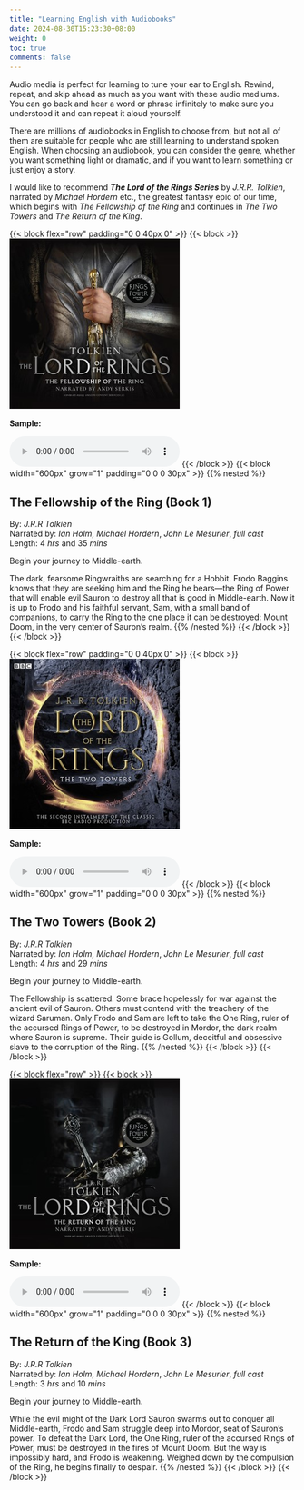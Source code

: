 ```yaml
---
title: "Learning English with Audiobooks"
date: 2024-08-30T15:23:30+08:00
weight: 0
toc: true
comments: false
---
```


Audio media is perfect for learning to tune your ear to English. Rewind, repeat, and skip ahead as much as you want with these audio mediums. You can go back and hear a word or phrase infinitely to make sure you understood it and can repeat it aloud yourself.

<!--more-->

There are millions of audiobooks in English to choose from, but not all of them are suitable for people who are still learning to understand spoken English. When choosing an audiobook, you can consider the genre, whether you want something light or dramatic, and if you want to learn something or just enjoy a story.

I would like to recommend ***The Lord of the Rings Series*** by *J.R.R. Tolkien*, narrated by *Michael Hordern* etc., the greatest fantasy epic of our time, which begins with *The Fellowship of the Ring* and continues in *The Two Towers* and *The Return of the King*.

{{< block flex="row" padding="0 0 40px 0" >}}
  {{< block >}}
    <img src="the-fellowship-of-the-ring.jpg" width="300px">
    <p><strong>Sample:</strong></p >
    <audio controls src="https://samples.audible.com/rt/bbcw/001746/rt_bbcw_001746_sample.mp3"></audio>
  {{< /block >}}
  {{< block width="600px" grow="1" padding="0 0 0 30px" >}}
    {{% nested %}}
## The Fellowship of the Ring (Book 1)

By: *J.R.R Tolkien*  
Narrated by: *Ian Holm*, *Michael Hordern*, *John Le Mesurier*, *full cast*  
Length: 4 *hrs* and 35 *mins*

Begin your journey to Middle-earth.

The dark, fearsome Ringwraiths are searching for a Hobbit. Frodo Baggins knows that they are seeking him and the Ring he bears—the Ring of Power that will enable evil Sauron to destroy all that is good in Middle-earth. Now it is up to Frodo and his faithful servant, Sam, with a small band of companions, to carry the Ring to the one place it can be destroyed: Mount Doom, in the very center of Sauron’s realm.
    {{% /nested %}}
  {{< /block >}}
{{< /block >}}

{{< block flex="row" padding="0 0 40px 0" >}}
  {{< block >}}
    <img src="the-two-towers.jpg" width="300px">
    <p><strong>Sample:</strong></p >
    <audio controls src="https://samples.audible.com/rt/bbcw/001747/rt_bbcw_001747_sample.mp3"></audio>
  {{< /block >}}
  {{< block width="600px" grow="1" padding="0 0 0 30px" >}}
    {{% nested %}}
## The Two Towers (Book 2)

By: *J.R.R Tolkien*  
Narrated by: *Ian Holm*, *Michael Hordern*, *John Le Mesurier*, *full cast*  
Length: 4 *hrs* and 29 *mins*

Begin your journey to Middle-earth.

The Fellowship is scattered. Some brace hopelessly for war against the ancient evil of Sauron. Others must contend with the treachery of the wizard Saruman. Only Frodo and Sam are left to take the One Ring, ruler of the accursed Rings of Power, to be destroyed in Mordor, the dark realm where Sauron is supreme. Their guide is Gollum, deceitful and obsessive slave to the corruption of the Ring.
    {{% /nested %}}
  {{< /block >}}
{{< /block >}}

{{< block flex="row" >}}
  {{< block >}}
    <img src="the-return-of-the-king.jpg" width="300px">
    <p><strong>Sample:</strong></p >
    <audio controls src="https://samples.audible.com/rt/bbcw/001748/rt_bbcw_001748_sample.mp3"></audio>
  {{< /block >}}
  {{< block width="600px" grow="1" padding="0 0 0 30px" >}}
    {{% nested %}}
## The Return of the King (Book 3)

By: *J.R.R Tolkien*  
Narrated by: *Ian Holm*, *Michael Hordern*, *John Le Mesurier*, *full cast*  
Length: 3 *hrs* and 10 *mins*

Begin your journey to Middle-earth.

While the evil might of the Dark Lord Sauron swarms out to conquer all Middle-earth, Frodo and Sam struggle deep into Mordor, seat of Sauron’s power. To defeat the Dark Lord, the One Ring, ruler of the accursed Rings of Power, must be destroyed in the fires of Mount Doom. But the way is impossibly hard, and Frodo is weakening. Weighed down by the compulsion of the Ring, he begins finally to despair.
    {{% /nested %}}
  {{< /block >}}
{{< /block >}}
